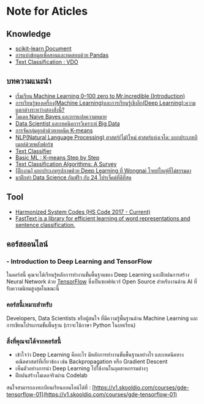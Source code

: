 
# Note for Aticles

## Knowledge

- [scikit-learn Document](https://scikit-learn.org/stable/auto_examples/index.html#examples-based-on-real-world-datasets)
- [การแบ่งข้อมูลเพื่อสอนและทดสอบด้วย Pandas](http://dsdi.msu.ac.th/?article=data-science&fn=train_test_split)
- [Text Classification : VDO](https://attapol.github.io/compling/text_classification.html)

## บทความแนะนำ

- [ เริ่มเรียน Machine Learning 0–100 zero to Mr.incredible (Introduction)](https://medium.com/mmp-li/%E0%B9%80%E0%B8%A3%E0%B8%B4%E0%B9%88%E0%B8%A1%E0%B9%80%E0%B8%A3%E0%B8%B5%E0%B8%A2%E0%B8%99-machine-learning-0-100-introduction-1c58e516bfcd)
- [การเรียนรู้ของเครื่อง(Machine Learning)และการเรียนรู้เชิงลึก(Deep Learning):ความแตกต่างระหว่างสองสิ่งนี้?](https://www.thaiprogrammer.org/2018/12/%E0%B8%81%E0%B8%B2%E0%B8%A3%E0%B9%80%E0%B8%A3%E0%B8%B5%E0%B8%A2%E0%B8%99%E0%B8%A3%E0%B8%B9%E0%B9%89%E0%B8%82%E0%B8%AD%E0%B8%87%E0%B9%80%E0%B8%84%E0%B8%A3%E0%B8%B7%E0%B9%88%E0%B8%AD%E0%B8%87machine-le/)
- [โมเดล Naive Bayes และการแปลความหมาย](http://dataminingtrend.com/2014/naive-bayes/)
- [Data Scientist และเทคนิคการวิเคราะห์ Big Data](https://blog.goodfactory.co/data-scientist-%E0%B9%81%E0%B8%A5%E0%B8%B0%E0%B9%80%E0%B8%97%E0%B8%84%E0%B8%99%E0%B8%B4%E0%B8%84%E0%B8%81%E0%B8%B2%E0%B8%A3%E0%B8%A7%E0%B8%B4%E0%B9%80%E0%B8%84%E0%B8%A3%E0%B8%B2%E0%B8%B0%E0%B8%AB%E0%B9%8C-big-data-73dfbdcaa770)
- [การจัดกลุ่มลูกค้าด้วยเทคนิค K-means](http://kmean-clustering-customer.blogspot.com/)
- [NLP(Natural Language Processing) ศาสตร์(ไม่)ใหม่ ศาสตร์แห่งเจได: แยกประเภทอีเมลล์ด้วยพลังฟอร์ซ](https://medium.com/mmp-li/nlp-natural-language-processing-%E0%B8%A8%E0%B8%B2%E0%B8%AA%E0%B8%95%E0%B8%A3%E0%B9%8C-%E0%B9%84%E0%B8%A1%E0%B9%88-%E0%B9%83%E0%B8%AB%E0%B8%A1%E0%B9%88-%E0%B8%A8%E0%B8%B2%E0%B8%AA%E0%B8%95%E0%B8%A3%E0%B9%8C%E0%B9%81%E0%B8%AB%E0%B9%88%E0%B8%87%E0%B9%80%E0%B8%88%E0%B9%84%E0%B8%94-%E0%B9%81%E0%B8%A2%E0%B8%81%E0%B8%9B%E0%B8%A3%E0%B8%B0%E0%B9%80%E0%B8%A0%E0%B8%97%E0%B8%AD%E0%B8%B5%E0%B9%80%E0%B8%A1%E0%B8%A5%E0%B8%A5%E0%B9%8C%E0%B8%94%E0%B9%89%E0%B8%A7%E0%B8%A2%E0%B8%9E%E0%B8%A5%E0%B8%B1%E0%B8%87%E0%B8%9F%E0%B8%AD%E0%B8%A3%E0%B9%8C%E0%B8%8B-66b8bdff2e42)
- [Text Classifier](https://www.softnix.co.th/2018/08/09/naive-bay-text-classification-with-python/)
- [Basic ML : K-means Step by Step](https://medium.com/@somprasonggbl/basic-ml-k-means-step-by-step-9b2a57509a49)
- [Text Classification Algorithms: A Survey](https://medium.com/text-classification-algorithms/text-classification-algorithms-a-survey-a215b7ab7e2d)
- [[ฝึกงาน] แยกประเภทรูปภาพด้วย Deep Learning ที่ Wongnai โจทย์ใหญ่ที่ไม่ธรรมดา](https://life.wongnai.com/internship-image-classification-wongnai-a1dbc2890766)
- [มาฝึกทำ Data Science  กันฟรีๆ กับ 24 โปรเจ็คต์ที่ดีที่สุด](https://www.micknote.com/24-ultimate-data-science-projects/)

## Tool

- [Harmonized System Codes (HS Code 2017 - Current)](https://www.foreign-trade.com/reference/hscode.htm?cat=1)
- [FastText is a library for efficient learning of word representations and sentence classification.](https://fasttext.cc/docs/en/support.html)


## คอร์สออนไลน์

### -  Introduction to Deep Learning and TensorFlow

ในคอร์สนี้ คุณจะได้เรียนรู้หลักการทำงานขั้นพื้นฐานของ Deep Learning และฝึกฝนการสร้าง Neural Network ด้วย  [TensorFlow](https://www.tensorflow.org/)  ซึ่งเป็นซอฟท์แวร์ Open Source สำหรับงานด้าน AI ที่รับความนิยมสูงสุดในขณะนี้

### คอร์สนี้เหมาะสำหรับ

Developers, Data Scientists หรือผู้สนใจ ที่มีความรู้พื้นฐานด้าน Machine Learning และการเขียนโปรแกรมขั้นพื้นฐาน (เราจะใช้ภาษา Python ในบทเรียน)

### สิ่งที่คุณจะได้จากคอร์สนี้

-   เข้าใจว่า Deep Learning คืออะไร มีหลักการทำงานขั้นพื้นฐานอย่างไร และเทคนิคทางคณิตศาสตร์ที่เกี่ยวข้อง เช่น Backpropagation หรือ Gradient Descent
-   เห็นตัวอย่างการนำ Deep Learning ไปใช้งานในอุตสาหกรรมต่างๆ
-   ฝึกฝนสร้างโมเดลจริงผ่าน Codelab

สนใจสามารถลงทะเบียนเรียนออนไลน์ได้ที่ : [https://v1.skooldio.com/courses/gde-tensorflow-01](https://v1.skooldio.com/courses/gde-tensorflow-01)
<!--stackedit_data:
eyJoaXN0b3J5IjpbLTIwMjAwMTU2MjEsLTg1NzIyNDU0NiwtMj
QyOTU1Nzk0LDEzOTQ5Mjg4MzUsNzE5Mzc2NDYxLDE5NTgxMjI1
MzAsMjQwNDc2MTM4LDc1MjA2MDM0OSwtMjA4OTAxMjM4OSwtND
U4NzAzOTYwLDE1ODc4ODMzMTcsLTk1MjY5NjI5MiwtMTA4Mzkw
ODk1M119
-->